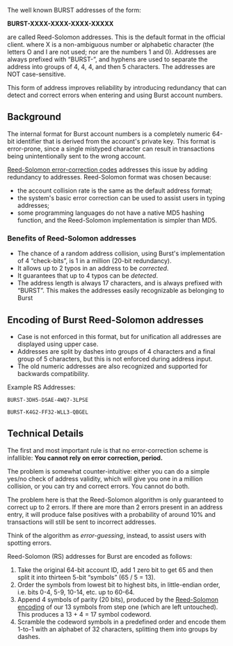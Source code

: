 The well known BURST addresses of the form:

  
**BURST-XXXX-XXXX-XXXX-XXXXX**

are called Reed-Solomon addresses. This is the default format in the official client. where X is a non-ambiguous number or alphabetic character (the letters O and I are not used; nor are the numbers 1 and 0). Addresses are always prefixed with “BURST-”, and hyphens are used to separate the address into groups of 4, 4, 4, and then 5 characters. The addresses are NOT case-sensitive.

This form of address improves reliability by introducing redundancy that can detect and correct errors when entering and using Burst account numbers.

Background
----------

The internal format for Burst account numbers is a completely numeric 64-bit identifier that is derived from the account's private key. This format is error-prone, since a single mistyped character can result in transactions being unintentionally sent to the wrong account.

[Reed-Solomon error-correction codes](http://en.wikipedia.org/wiki/Reed%E2%80%93Solomon_error_correction) addresses this issue by adding redundancy to addresses. Reed-Solomon format was chosen because:

-   the account collision rate is the same as the default address format;
-   the system's basic error correction can be used to assist users in typing addresses;
-   some programming languages do not have a native MD5 hashing function, and the Reed-Solomon implementation is simpler than MD5.

### Benefits of Reed-Solomon addresses

-   The chance of a random address collision, using Burst's implementation of 4 “check-bits”, is 1 in a million (20-bit redundancy).
-   It allows up to 2 typos in an address to be *corrected*.
-   It guarantees that up to 4 typos can be *detected*.
-   The address length is always 17 characters, and is always prefixed with “BURST”. This makes the addresses easily recognizable as belonging to Burst

Encoding of Burst Reed-Solomon addresses
----------------------------------------

-   Case is not enforced in this format, but for unification all addresses are displayed using upper case.
-   Addresses are split by dashes into groups of 4 characters and a final group of 5 characters, but this is not enforced during address input.
-   The old numeric addresses are also recognized and supported for backwards compatibility.

Example RS Addresses:

  
    BURST-3DH5-DSAE-4WQ7-3LPSE

    BURST-K4G2-FF32-WLL3-QBGEL

Technical Details
-----------------

The first and most important rule is that no error-correction scheme is infallible: **You cannot rely on error correction, period.**

The problem is somewhat counter-intuitive: either you can do a simple yes/no check of address validity, which will give you one in a million collision, or you can try and correct errors. You cannot do both.

The problem here is that the Reed-Solomon algorithm is only guaranteed to correct up to 2 errors. If there are more than 2 errors present in an address entry, it will produce false positives with a probability of around 10% and transactions will still be sent to incorrect addresses.

Think of the algorithm as *error-guessing*, instead, to assist users with spotting errors.

Reed-Solomon (RS) addresses for Burst are encoded as follows:

1.  Take the original 64-bit account ID, add 1 zero bit to get 65 and then split it into thirteen 5-bit “symbols” (65 / 5 = 13).
2.  Order the symbols from lowest bit to highest bits, in little-endian order, i.e. bits 0-4, 5-9, 10-14, etc. up to 60-64.
3.  Append 4 symbols of parity (20 bits), produced by the [Reed-Solomon encoding](http://en.wikipedia.org/wiki/Reed%E2%80%93Solomon_error_correction) of our 13 symbols from step one (which are left untouched). This produces a 13 + 4 = 17 symbol codeword.
4.  Scramble the codeword symbols in a predefined order and encode them 1-to-1 with an alphabet of 32 characters, splitting them into groups by dashes.
